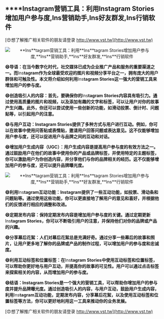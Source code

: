 ## ****Ins**tagram营销工具：利用**Ins**tagram Stories增加用户参与度,**Ins**营销助手,**Ins**好友群发,**Ins**行销软件**

[😍想了解推广相关软件的朋友请登录 http://www.vst.tw](http://www.vst.tw)

 <center><img src="https://vst.tw/MP4/tuiguang/png/8.png" alt="**Ins**tagram营销工具：利用**Ins**tagram Stories增加用户参与度,**Ins**营销助手,**Ins**好友群发,**Ins**行销软件"></center>

**😄导语：在当今数字化时代，社交媒体已成为企业推广产品和服务的重要渠道之一。而**Ins**tagram作为全球最受欢迎的图片和视频分享平台之一，拥有庞大的用户群体和可触及性。本文将介绍如何利用**Ins**tagram Stories这一强大的营销工具来增加用户的参与度。**

**😄创造吸引人的内容：首先，要确保你的**Ins**tagram Stories内容具有吸引力。通过使用高质量的图片和视频，以及添加有趣的文字和标签，可以让用户对你的故事产生兴趣。此外，你还可以尝试使用一些创新的功能，如滑动投票、倒计时、问题贴等，以引起用户的注意。**

**😄与用户互动：**Ins**tagram Stories提供了多种方式与用户进行互动。例如，你可以在故事中使用问答贴或表情贴，邀请用户回答问题或表达意见。这不仅能够增加用户参与度，还可以促进用户与品牌之间的互动和对话。**

**😄增加用户生成内容（UGC）：用户生成内容是提高用户参与度的有效方法之一。通过鼓励用户在他们的故事中使用你的产品或品牌标签，并使用特定的主题标签，你可以激励用户为你创造内容，并分享他们与你的品牌相关的经历。这不仅能够增加用户的参与度，还可以提升品牌曝光度。**

 <center><img src="https://vst.tw/MP4/tuiguang/png/1.png" alt="**Ins**tagram营销工具：利用**Ins**tagram Stories增加用户参与度,**Ins**营销助手,**Ins**好友群发,**Ins**行销软件"></center>

**😄利用**Ins**tagram互动功能：**Ins**tagram提供了一些互动功能，如投票、滑动条和问题贴等。通过使用这些功能，你可以更直接地了解用户的意见和喜好，并根据他们的反馈进行相应的调整和改进。**

**😄定期发布内容：保持定期发布内容是增加用户参与度的关键。通过定期更新**Ins**tagram Stories，你可以不断吸引用户的注意，并保持他们对你的品牌或产品的兴趣。**

**😄分享幕后花絮：人们对幕后花絮总是充满好奇。通过分享一些幕后的故事和照片，让用户更多地了解你的品牌或产品的制作过程，可以增加用户的参与度和忠诚度。**

**😄利用互动标签和位置标签：在**Ins**tagram Stories中使用互动标签和位置标签，可以帮助你更好地与用户互动，并提高你的故事的可见性。用户可以通过点击标签来探索相关的内容，从而增加用户的参与度。**

**😄结语：**Ins**tagram Stories是一个强大的营销工具，可以帮助你增加用户的参与度并提升品牌曝光度。通过创造吸引人的内容，与用户互动，鼓励用户生成内容，利用**Ins**tagram互动功能，定期发布内容，分享幕后花絮，以及使用互动标签和位置标签等方法，你可以更好地利用这一工具来推动你的业务发展。**

[😍想了解推广相关软件的朋友请登录 http://www.vst.tw](http://www.vst.tw)



